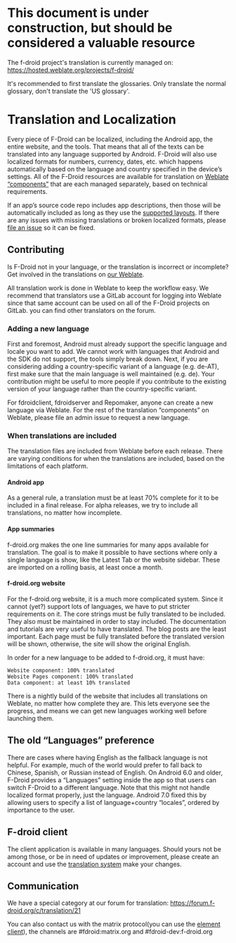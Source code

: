 # This document is under construction, but should be considered a valuable resource

The f-droid project's translation is currently managed on:
https://hosted.weblate.org/projects/f-droid/

It's recommended to first translate the glossaries. Only translate the normal glossary, don't translate the 'US glossary'.


# Translation and Localization

Every piece of F-Droid can be localized, including the Android app, the entire website, and the tools. That means that all of the texts can be translated into any language supported by Android. F-Droid will also use localized formats for numbers, currency, dates, etc. which happens automatically based on the language and country specified in the device’s settings. All of the F-Droid resources are available for translation on [Weblate “components”](https://hosted.weblate.org/projects/f-droid/) that are each managed separately, based on technical requirements.

If an app’s source code repo includes app descriptions, then those will be automatically included as long as they use the [supported layouts](https://f-droid.org/en/docs/All_About_Descriptions_Graphics_and_Screenshots). If there are any issues with missing translations or broken localized formats, please [file an issue](https://gitlab.com/groups/fdroid/issues) so it can be fixed.

## Contributing

Is F-Droid not in your language, or the translation is incorrect or incomplete? Get involved in the translations on [our Weblate](https://hosted.weblate.org/projects/f-droid/).

All translation work is done in Weblate to keep the workflow easy. We recommend that translators use a GitLab account for logging into Weblate since that same account can be used on all of the F-Droid projects on GitLab. you can find other translators on the forum.

### Adding a new language

First and foremost, Android must already support the specific language and locale you want to add. We cannot work with languages that Android and the SDK do not support, the tools simply break down. Next, if you are considering adding a country-specific variant of a language (e.g. de-AT), first make sure that the main language is well maintained (e.g. de). Your contribution might be useful to more people if you contribute to the existing version of your language rather than the country-specific variant.

For fdroidclient, fdroidserver and Repomaker, anyone can create a new language via Weblate. For the rest of the translation “components” on Weblate, please file an admin issue to request a new language.

### When translations are included

The translation files are included from Weblate before each release. There are varying conditions for when the translations are included, based on the limitations of each platform.

#### Android app

As a general rule, a translation must be at least 70% complete for it to be included in a final release. For alpha releases, we try to include all translations, no matter how incomplete.

#### App summaries

f-droid.org makes the one line summaries for many apps available for translation. The goal is to make it possible to have sections where only a single language is show, like the Latest Tab or the website sidebar. These are imported on a rolling basis, at least once a month.

#### f-droid.org website

For the f-droid.org website, it is a much more complicated system. Since it cannot (yet?) support lots of languages, we have to put stricter requirements on it. The core strings must be fully translated to be included. They also must be maintained in order to stay included. The documentation and tutorials are very useful to have translated. The blog posts are the least important. Each page must be fully translated before the translated version will be shown, otherwise, the site will show the original English.

In order for a new language to be added to f-droid.org, it must have:

    Website component: 100% translated
    Website Pages component: 100% translated
    Data component: at least 10% translated

There is a nightly build of the website that includes all translations on Weblate, no matter how complete they are. This lets everyone see the progress, and means we can get new languages working well before launching them.

## The old “Languages” preference

There are cases where having English as the fallback language is not helpful. For example, much of the world would prefer to fall back to Chinese, Spanish, or Russian instead of English. On Android 6.0 and older, F-Droid provides a “Languages” setting inside the app so that users can switch F-Droid to a different language. Note that this might not handle localized format properly, just the language. Android 7.0 fixed this by allowing users to specify a list of language+country “locales”, ordered by importance to the user.


## F-droid client
The client application is available in many languages. Should yours not be among those, or be in need of updates or improvement, please create an account and use the [translation system](https://hosted.weblate.org/projects/f-droid/) make your changes.

## Communication
We have a special category at our forum for translation:
https://forum.f-droid.org/c/translation/21

You can also contact us with the matrix protocol(you can use the [element client](https://element.io)), the channels are #fdroid:matrix.org and #fdroid-dev:f-droid.org